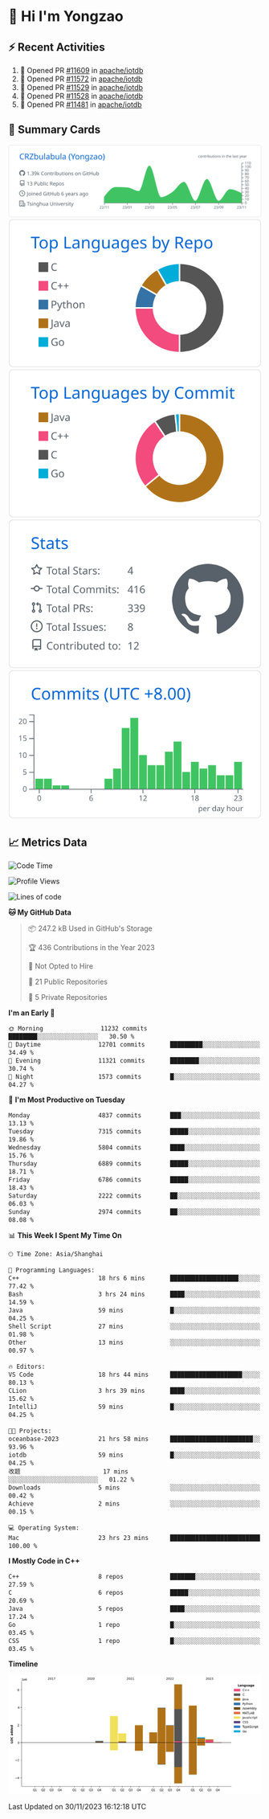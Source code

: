 # 👋 Hi I'm Yongzao

## ⚡ Recent Activities
<!--START_SECTION:activity-->
1. 💪 Opened PR [#11609](https://github.com/apache/iotdb/pull/11609) in [apache/iotdb](https://github.com/apache/iotdb)
2. 💪 Opened PR [#11572](https://github.com/apache/iotdb/pull/11572) in [apache/iotdb](https://github.com/apache/iotdb)
3. 💪 Opened PR [#11529](https://github.com/apache/iotdb/pull/11529) in [apache/iotdb](https://github.com/apache/iotdb)
4. 💪 Opened PR [#11528](https://github.com/apache/iotdb/pull/11528) in [apache/iotdb](https://github.com/apache/iotdb)
5. 💪 Opened PR [#11481](https://github.com/apache/iotdb/pull/11481) in [apache/iotdb](https://github.com/apache/iotdb)
<!--END_SECTION:activity-->

## 🎑 Summary Cards

[![](https://raw.githubusercontent.com/CRZbulabula/CRZbulabula/main/profile-summary-card-output/github/0-profile-details.svg)](https://github.com/vn7n24fzkq/github-profile-summary-cards)
[![](https://raw.githubusercontent.com/CRZbulabula/CRZbulabula/main/profile-summary-card-output/github/1-repos-per-language.svg)](https://github.com/vn7n24fzkq/github-profile-summary-cards) [![](https://raw.githubusercontent.com/CRZbulabula/CRZbulabula/main/profile-summary-card-output/github/2-most-commit-language.svg)](https://github.com/vn7n24fzkq/github-profile-summary-cards)
[![](https://raw.githubusercontent.com/CRZbulabula/CRZbulabula/main/profile-summary-card-output/github/3-stats.svg)](https://github.com/vn7n24fzkq/github-profile-summary-cards) [![](https://raw.githubusercontent.com/CRZbulabula/CRZbulabula/main/profile-summary-card-output/github/4-productive-time.svg)](https://github.com/vn7n24fzkq/github-profile-summary-cards)

## 📈 Metrics Data

<!--START_SECTION:waka-->
![Code Time](http://img.shields.io/badge/Code%20Time-496%20hrs%201%20min-blue)

![Profile Views](http://img.shields.io/badge/Profile%20Views-2-blue)

![Lines of code](https://img.shields.io/badge/From%20Hello%20World%20I%27ve%20Written-25.1%20million%20lines%20of%20code-blue)

**🐱 My GitHub Data** 

> 📦 247.2 kB Used in GitHub's Storage 
 > 
> 🏆 436 Contributions in the Year 2023
 > 
> 🚫 Not Opted to Hire
 > 
> 📜 21 Public Repositories 
 > 
> 🔑 5 Private Repositories 
 > 
**I'm an Early 🐤** 

```text
🌞 Morning                11232 commits       ████████░░░░░░░░░░░░░░░░░   30.50 % 
🌆 Daytime                12701 commits       █████████░░░░░░░░░░░░░░░░   34.49 % 
🌃 Evening                11321 commits       ████████░░░░░░░░░░░░░░░░░   30.74 % 
🌙 Night                  1573 commits        █░░░░░░░░░░░░░░░░░░░░░░░░   04.27 % 
```
📅 **I'm Most Productive on Tuesday** 

```text
Monday                   4837 commits        ███░░░░░░░░░░░░░░░░░░░░░░   13.13 % 
Tuesday                  7315 commits        █████░░░░░░░░░░░░░░░░░░░░   19.86 % 
Wednesday                5804 commits        ████░░░░░░░░░░░░░░░░░░░░░   15.76 % 
Thursday                 6889 commits        █████░░░░░░░░░░░░░░░░░░░░   18.71 % 
Friday                   6786 commits        █████░░░░░░░░░░░░░░░░░░░░   18.43 % 
Saturday                 2222 commits        ██░░░░░░░░░░░░░░░░░░░░░░░   06.03 % 
Sunday                   2974 commits        ██░░░░░░░░░░░░░░░░░░░░░░░   08.08 % 
```


📊 **This Week I Spent My Time On** 

```text
🕑︎ Time Zone: Asia/Shanghai

💬 Programming Languages: 
C++                      18 hrs 6 mins       ███████████████████░░░░░░   77.42 % 
Bash                     3 hrs 24 mins       ████░░░░░░░░░░░░░░░░░░░░░   14.59 % 
Java                     59 mins             █░░░░░░░░░░░░░░░░░░░░░░░░   04.25 % 
Shell Script             27 mins             ░░░░░░░░░░░░░░░░░░░░░░░░░   01.98 % 
Other                    13 mins             ░░░░░░░░░░░░░░░░░░░░░░░░░   00.97 % 

🔥 Editors: 
VS Code                  18 hrs 44 mins      ████████████████████░░░░░   80.13 % 
CLion                    3 hrs 39 mins       ████░░░░░░░░░░░░░░░░░░░░░   15.62 % 
IntelliJ                 59 mins             █░░░░░░░░░░░░░░░░░░░░░░░░   04.25 % 

🐱‍💻 Projects: 
oceanbase-2023           21 hrs 58 mins      ███████████████████████░░   93.96 % 
iotdb                    59 mins             █░░░░░░░░░░░░░░░░░░░░░░░░   04.25 % 
改题                       17 mins             ░░░░░░░░░░░░░░░░░░░░░░░░░   01.22 % 
Downloads                5 mins              ░░░░░░░░░░░░░░░░░░░░░░░░░   00.42 % 
Achieve                  2 mins              ░░░░░░░░░░░░░░░░░░░░░░░░░   00.15 % 

💻 Operating System: 
Mac                      23 hrs 23 mins      █████████████████████████   100.00 % 
```

**I Mostly Code in C++** 

```text
C++                      8 repos             ███████░░░░░░░░░░░░░░░░░░   27.59 % 
C                        6 repos             █████░░░░░░░░░░░░░░░░░░░░   20.69 % 
Java                     5 repos             ████░░░░░░░░░░░░░░░░░░░░░   17.24 % 
Go                       1 repo              █░░░░░░░░░░░░░░░░░░░░░░░░   03.45 % 
CSS                      1 repo              █░░░░░░░░░░░░░░░░░░░░░░░░   03.45 % 
```



**Timeline**

![Lines of Code chart](https://raw.githubusercontent.com/CRZbulabula/CRZbulabula/main/assets/bar_graph.png)


 Last Updated on 30/11/2023 16:12:18 UTC
<!--END_SECTION:waka-->

